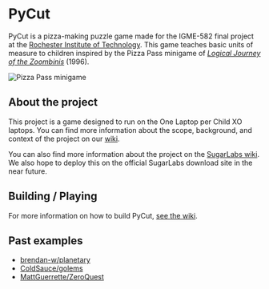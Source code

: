 # PyCut

PyCut is a pizza-making puzzle game made for the IGME-582 final project at the [Rochester Institute of Technology](https://www.rit.edu). This game teaches basic units of measure to children inspired by the Pizza Pass minigame of *[Logical Journey of the Zoombinis](https://en.wikipedia.org/wiki/Zoombinis)* (1996).

![Pizza Pass minigame](https://upload.wikimedia.org/wikipedia/en/b/bd/Original_Zoombinis_Pizza_Pass.jpg)


## About the project

This project is a game designed to run on the One Laptop per Child XO laptops. You can find more information about the scope, background, and context of the project on our [wiki](https://github.com/FOSSRIT/PyCut/wiki).

You can also find more information about the project on the [SugarLabs wiki](https://wiki.sugarlabs.org/go/Activities/PyCut). We also hope to deploy this on the official SugarLabs download site in the near future.


## Building / Playing

For more information on how to build PyCut, [see the wiki](https://github.com/FOSSRIT/pycut/wiki/Building).


## Past examples

* [brendan-w/planetary](https://github.com/brendan-w/planetary)
* [ColdSauce/golems](https://github.com/ColdSauce/golems)
* [MattGuerrette/ZeroQuest](https://github.com/MattGuerrette/ZeroQuest)

